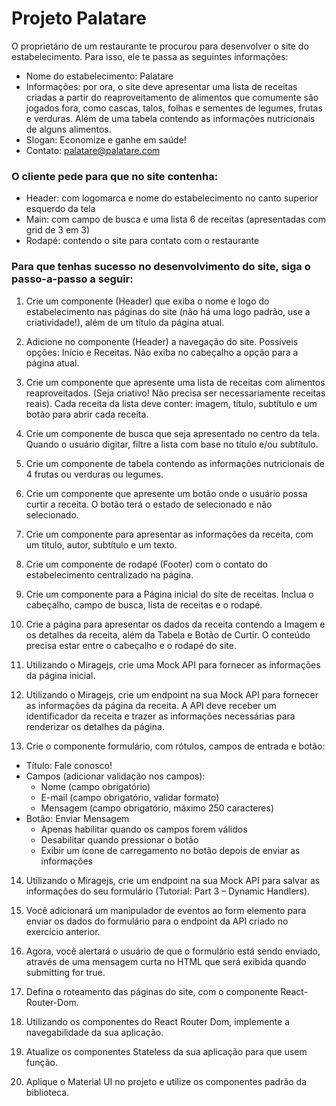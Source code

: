# Projeto Palatare
O proprietário de um restaurante te procurou para desenvolver o site do estabelecimento. Para isso, ele te passa as seguintes informações:
- Nome do estabelecimento: Palatare
- Informações: por ora, o site deve apresentar uma lista de receitas criadas a partir do reaproveitamento de alimentos que comumente são jogados fora, como cascas, talos, folhas e sementes de legumes, frutas e verduras. Além de uma tabela contendo as informações nutricionais de alguns alimentos.
- Slogan: Economize e ganhe em saúde!
- Contato: palatare@palatare.com

### O cliente pede para que no site contenha:
- Header: com logomarca e nome do estabelecimento no canto superior esquerdo da tela
- Main: com campo de busca e uma lista 6 de receitas (apresentadas com grid de 3 em 3)
- Rodapé: contendo o site para contato com o restaurante

### Para que tenhas sucesso no desenvolvimento do site, siga o passo-a-passo a seguir:
1. Crie um componente (Header) que exiba o nome e logo do estabelecimento nas páginas do site (não há uma logo padrão, use a criatividade!), além de um título da página atual.

2. Adicione no componente (Header) a navegação do site. Possíveis opções: Início e Receitas. Não exiba no cabeçalho a opção para a página atual.

3. Crie um componente que apresente uma lista de receitas com alimentos reaproveitados. (Seja criativo! Não precisa ser necessariamente receitas reais). Cada receita da lista deve conter: imagem, título, subtítulo e um botão para abrir cada receita.

4. Crie um componente de busca que seja apresentado no centro da tela. Quando o usuário digitar, filtre a lista com base no título e/ou subtítulo.

5. Crie um componente de tabela contendo as informações nutricionais de 4 frutas ou verduras ou legumes.

6. Crie um componente que apresente um botão onde o usuário possa curtir a receita. O botão terá o estado de selecionado e não selecionado.

7. Crie um componente para apresentar as informações da receita, com um título, autor, subtítulo e um texto.

8. Crie um componente de rodapé (Footer) com o contato do estabelecimento centralizado na página.

9. Crie um componente para a Página inicial do site de receitas. Inclua o cabeçalho, campo de busca, lista de receitas e o rodapé.

10. Crie a página para apresentar os dados da receita contendo a Imagem e os detalhes da receita, além da Tabela e Botão de Curtir.
O conteúdo precisa estar entre o cabeçalho e o rodapé do site.

11. Utilizando o Miragejs, crie uma Mock API para fornecer as informações da página inicial.

12. Utilizando o Miragejs, crie um endpoint na sua Mock API para fornecer as informações da página da receita. A API deve receber um identificador da receita e trazer as informações necessárias para renderizar os detalhes da página.

13. Crie o componente formulário, com rótulos, campos de entrada e botão:
  - Título: Fale conosco!
  - Campos (adicionar validação nos campos):
     - Nome (campo obrigatório)
     - E-mail (campo obrigatório, validar formato)
     - Mensagem (campo obrigatório, máximo 250 caracteres)
  - Botão: Enviar Mensagem
     - Apenas habilitar quando os campos forem válidos
     - Desabilitar quando pressionar o botão
     - Exibir um ícone de carregamento no botão depois de enviar as informações

14. Utilizando o Miragejs, crie um endpoint na sua Mock API para salvar as informações do seu formulário (Tutorial: Part 3 – Dynamic Handlers).

15. Você adicionará um manipulador de eventos ao form elemento para enviar os dados do formulário para o endpoint da API criado no exercício anterior.
  
16. Agora, você alertará o usuário de que o formulário está sendo enviado, através de uma mensagem curta no HTML que será exibida quando submitting for true.
  
17. Defina o roteamento das páginas do site, com o componente React-Router-Dom.

18. Utilizando os componentes do React Router Dom, implemente a navegabilidade da sua aplicação.

19. Atualize os componentes Stateless da sua aplicação para que usem função.

20. Aplique o Material UI no projeto e utilize os componentes padrão da biblioteca.  
